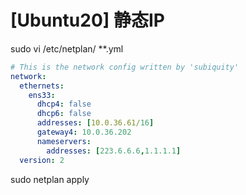 # [Ubuntu20] 静态IP

sudo vi /etc/netplan/ \*\*.yml

```yaml
# This is the network config written by 'subiquity'
network:
  ethernets:
    ens33:
      dhcp4: false
      dhcp6: false
      addresses: [10.0.36.61/16]
      gateway4: 10.0.36.202
      nameservers:
        addresses: [223.6.6.6,1.1.1.1]
  version: 2
```

sudo netplan apply
